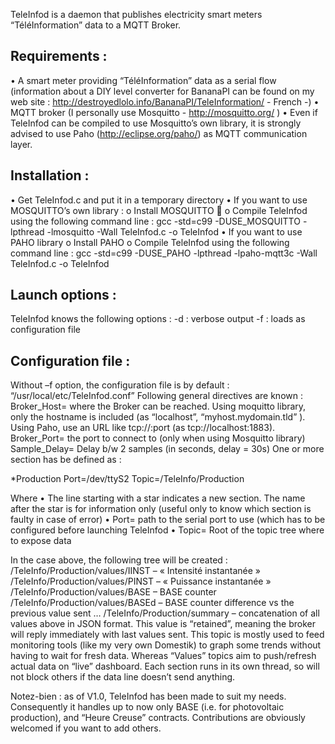 TeleInfod is a daemon that publishes electricity smart meters “TéléInformation” data to a MQTT Broker.

Requirements :
--------------
•	A smart meter providing “TéléInformation” data as a serial flow (information about a DIY level converter for BananaPI can be found on my web site : http://destroyedlolo.info/BananaPI/TeleInformation/ - French -)
•	MQTT broker (I personally use Mosquitto - http://mosquitto.org/ )
•	Even if TeleInfod can be compiled to use Mosquitto’s own library, it is strongly advised to use Paho (http://eclipse.org/paho/) as MQTT communication layer.

Installation :
--------------
•	Get TeleInfod.c and put it in a temporary directory
•	If you want to use MOSQUITTO’s own library :
	o	Install MOSQUITTO 
	o	Compile TeleInfod using the following command line :
gcc -std=c99 -DUSE_MOSQUITTO -lpthread -lmosquitto -Wall TeleInfod.c -o TeleInfod
•	If you want to use  PAHO library
	o	Install PAHO
	o	Compile TeleInfod using the following command line :
gcc -std=c99 -DUSE_PAHO -lpthread -lpaho-mqtt3c -Wall TeleInfod.c -o TeleInfod

Launch options :
----------------
TeleInfod knows the following options :
	-d : verbose output
	-f<file> : loads <file> as configuration file

Configuration file :
--------------------
Without –f option, the configuration file is by default : “/usr/local/etc/TeleInfod.conf”
Following general directives are known :
	Broker_Host= where the Broker can be reached. Using moquitto library, only the hostname is included (as “localhost”, “myhost.mydomain.tld” ). Using Paho, use an URL like tcp://<hostname>:port (as tcp://localhost:1883).
	Broker_Port= the port to connect to (only when using Mosquitto library)
	Sample_Delay= Delay b/w 2 samples (in seconds, delay = 30s)
One or more section has be defined as :

*Production
Port=/dev/ttyS2
Topic=/TeleInfo/Production

Where
•	The line starting with a star indicates a new section. The name after the star is for information only (useful only to know which section is faulty in case of error)
•	Port= path to the serial port to use (which has to be configured before launching TeleInfod
•	Topic= Root of the topic tree where to expose data

In the case above, the following tree will be created :
	/TeleInfo/Production/values/IINST – « Intensité instantanée »
	/TeleInfo/Production/values/PINST – « Puissance instantanée »
	/TeleInfo/Production/values/BASE – BASE counter
	/TeleInfo/Production/values/BASEd – BASE counter difference vs the previous value sent
…
	/TeleInfo/Production/summary – concatenation of all values above in JSON format. This value is “retained”, meaning the broker will reply immediately with last values sent. This topic is mostly used to feed monitoring tools (like my very own Domestik) to graph some trends without having to wait for fresh data. Whereas “Values” topics aim to push/refresh actual data on “live” dashboard.
Each section runs in its own thread, so will not block others if the data line doesn’t send anything.

Notez-bien : as of V1.0, TeleInfod has been made to suit my needs. Consequently it handles up to now only BASE (i.e. for photovoltaic production), and “Heure Creuse” contracts. Contributions are obviously welcomed if you want to add others.
